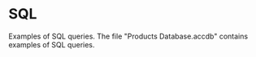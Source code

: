 # SQL
Examples of SQL queries.
The file "Products Database.accdb" contains examples of SQL queries.
